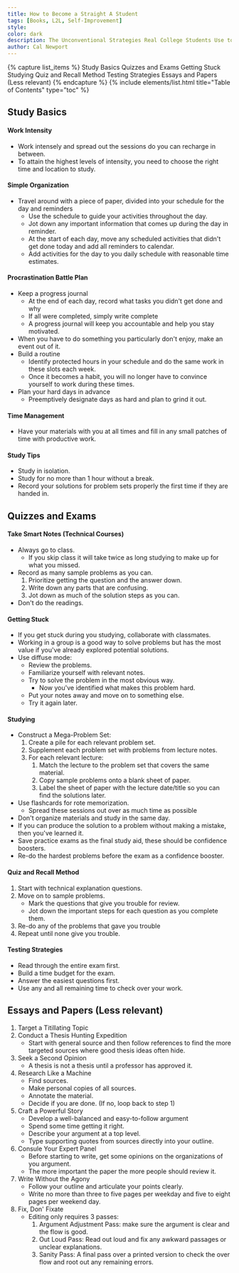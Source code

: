 ```yaml
---
title: How to Become a Straight A Student
tags: [Books, L2L, Self-Improvement]
style: 
color: dark
description: The Unconventional Strategies Real College Students Use to Score High While Studying Less
author: Cal Newport
---
```


{% capture list_items %}
Study Basics
Quizzes and Exams
Getting Stuck
Studying
Quiz and Recall Method
Testing Strategies
Essays and Papers (Less relevant)
{% endcapture %}
{% include elements/list.html title="Table of Contents" type="toc" %}

## Study Basics

#### Work Intensity
* Work intensely and spread out the sessions do you can recharge in between.
* To attain the highest levels of intensity, you need to choose the right time and location to study.

#### Simple Organization
* Travel around with a piece of paper, divided into your schedule for the day and reminders
    * Use the schedule to guide your activities throughout the day.
    * Jot down any important information that comes up during the day in reminder.
    * At the start of each day, move any scheduled activities that didn't get done today and add all reminders to calendar.
    * Add activities for the day to you daily schedule with reasonable time estimates.

#### Procrastination Battle Plan
* Keep a progress journal
    * At the end of each day, record what tasks you didn't get done and why
    * If all were completed, simply write complete
    * A progress journal will keep you accountable and help you stay motivated.
* When you have to do something you particularly don't enjoy, make an event out of it.
* Build a routine
    * Identify protected hours in your schedule and do the same work in these slots each week.
    * Once it becomes a habit, you will no longer have to convince yourself to work during these times.
* Plan your hard days in advance
    * Preemptively designate days as hard and plan to grind it out.

#### Time Management
* Have your materials with you at all times and fill in any small patches of time with productive work.

#### Study Tips
* Study in isolation.
* Study for no more than 1 hour without a break.
* Record your solutions for problem sets properly the first time if they are handed in.

## Quizzes and Exams

#### Take Smart Notes (Technical Courses)
* Always go to class.
    * If you skip class it will take twice as long studying to make up for what you missed.
* Record as many sample problems as you can.
    1. Prioritize getting the question and the answer down.
    2. Write down any parts that are confusing.
    3. Jot down as much of the  solution steps as you can.
* Don't do the readings.

#### Getting Stuck
* If you get stuck during you studying, collaborate with classmates.
* Working in a group is a good way to solve problems but has the most value if you've already explored potential solutions.
* Use diffuse mode:
    * Review the problems.
    * Familiarize yourself with relevant notes.
    * Try to solve the problem in the most obvious way.
        * Now you've identified what makes this problem hard.
    * Put your notes away and move on to something else.
    * Try it again later.

#### Studying
* Construct a Mega-Problem Set:
    1. Create a pile for each relevant problem set.
    2. Supplement each problem set with problems from lecture notes.
    3. For each relevant lecture:
        1. Match the lecture to the problem set that covers the same material.
        2. Copy sample problems onto a blank sheet of paper.
        3. Label the sheet of paper with the lecture date/title so you can find the solutions later.
* Use flashcards for rote memorization.
    * Spread these sessions out over as much time as possible
* Don't organize materials and study in the same day.
* If you can produce the solution to a problem without making a mistake, then you've learned it.
* Save practice exams as the final study aid, these should be confidence boosters.
* Re-do the hardest problems before the exam as a confidence booster.

#### Quiz and Recall Method
1. Start with technical explanation questions.
2. Move on to sample problems.
    * Mark the questions that give you trouble for review.
    * Jot down the important steps for each question as you complete them.
3. Re-do any of the problems that gave you trouble
4. Repeat until none give you trouble.

#### Testing Strategies
* Read through the entire exam first.
* Build a time budget for the exam.
* Answer the easiest questions first.
* Use any and all remaining time to check over your work.

## Essays and Papers (Less relevant)
1. Target a Titillating Topic
2. Conduct a Thesis Hunting Expedition
    * Start with general source and then follow references to find the more targeted sources where good thesis ideas often hide.
3. Seek a Second Opinion
    * A thesis is not a thesis until a professor has approved it.
4. Research Like a Machine
    * Find sources.
    * Make personal copies of all sources.
    * Annotate the material.
    * Decide if you are done. (If no, loop back to step 1)
5. Craft a Powerful Story
    * Develop a well-balanced and easy-to-follow argument
    * Spend some time getting it right.
    * Describe your argument at a top level.
    * Type supporting quotes from sources directly into your outline.
6. Consule Your Expert Panel
    * Before starting to write, get some opinions on the organizations of you argument.
    * The more important the paper the more people should review it.
7. Write Without the Agony
    * Follow your outline and articulate your points clearly.
    * Write no more than three to five pages per weekday and five to eight pages per weekend day.
8. Fix, Don' Fixate
    * Editing only requires 3 passes:
        1. Argument Adjustment Pass: make sure the argument is clear and the flow is good.
        2. Out Loud Pass: Read out loud and fix any awkward passages or unclear explanations.
        3. Sanity Pass: A final pass over a printed version to check the over flow and root out any remaining errors. 


